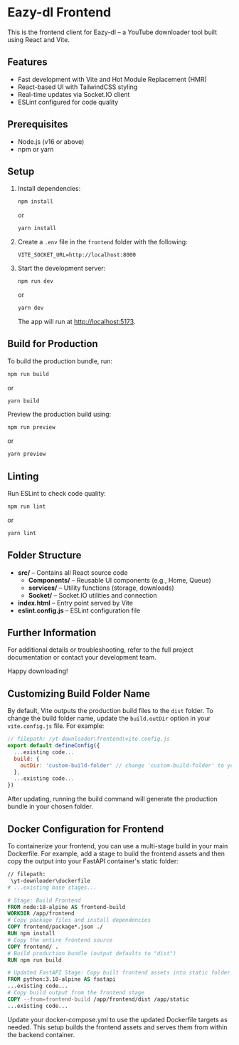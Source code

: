 # Eazy-dl Frontend

This is the frontend client for Eazy-dl – a YouTube downloader tool built using React and Vite.

## Features

- Fast development with Vite and Hot Module Replacement (HMR)
- React-based UI with TailwindCSS styling
- Real-time updates via Socket.IO client
- ESLint configured for code quality

## Prerequisites

- Node.js (v16 or above)
- npm or yarn

## Setup

1. Install dependencies:

   ```sh
   npm install
   ```
   or
   ```sh
   yarn install
   ```

2. Create a `.env` file in the `frontend` folder with the following:

   ```properties
   VITE_SOCKET_URL=http://localhost:8000
   ```

3. Start the development server:

   ```sh
   npm run dev
   ```
   or
   ```sh
   yarn dev
   ```

   The app will run at [http://localhost:5173](http://localhost:5173).

## Build for Production

To build the production bundle, run:

```sh
npm run build
```
or
```sh
yarn build
```

Preview the production build using:

```sh
npm run preview
```
or
```sh
yarn preview
```

## Linting

Run ESLint to check code quality:

```sh
npm run lint
```
or
```sh
yarn lint
```

## Folder Structure

- **src/** – Contains all React source code  
   - **Components/** – Reusable UI components (e.g., Home, Queue)  
   - **services/** – Utility functions (storage, downloads)  
   - **Socket/** – Socket.IO utilities and connection  
- **index.html** – Entry point served by Vite
- **eslint.config.js** – ESLint configuration file

## Further Information

For additional details or troubleshooting, refer to the full project documentation or contact your development team.

Happy downloading!

## Customizing Build Folder Name

By default, Vite outputs the production build files to the `dist` folder. To change the build folder name, update the `build.outDir` option in your `vite.config.js` file. For example:

```javascript
// filepath: /yt-downloader\frontend\vite.config.js
export default defineConfig({
  ...existing code...
  build: {
    outDir: 'custom-build-folder' // change 'custom-build-folder' to your desired folder name
  },
  ...existing code...
})
```

After updating, running the build command will generate the production bundle in your chosen folder.

## Docker Configuration for Frontend

To containerize your frontend, you can use a multi-stage build in your main Dockerfile. For example, add a stage to build the frontend assets and then copy the output into your FastAPI container's static folder:

```dockerfile
// filepath: 
 \yt-downloader\dockerfile
# ...existing base stages...

# Stage: Build Frontend
FROM node:18-alpine AS frontend-build
WORKDIR /app/frontend
# Copy package files and install dependencies
COPY frontend/package*.json ./
RUN npm install
# Copy the entire frontend source
COPY frontend/ .
# Build production bundle (output defaults to "dist")
RUN npm run build

# Updated FastAPI Stage: Copy built frontend assets into static folder
FROM python:3.10-alpine AS fastapi
...existing code...
# Copy build output from the frontend stage
COPY --from=frontend-build /app/frontend/dist /app/static
...existing code...
```

Update your docker-compose.yml to use the updated Dockerfile targets as needed. This setup builds the frontend assets and serves them from within the backend container.
